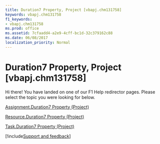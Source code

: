 ```yaml
---
title: Duration7 Property, Project [vbapj.chm131758]
keywords: vbapj.chm131758
f1_keywords:
- vbapj.chm131758
ms.prod: office
ms.assetid: 7cfaadd4-a2e9-4cff-bc1d-32c379162c88
ms.date: 06/08/2017
localization_priority: Normal
---
```



# Duration7 Property, Project [vbapj.chm131758]

Hi there! You have landed on one of our F1 Help redirector pages. Please select the topic you were looking for below.

[Assignment.Duration7 Property (Project)](https://msdn.microsoft.com/library/7fc5c07a-a832-444a-3865-402401e10a94%28Office.15%29.aspx)

[Resource.Duration7 Property (Project)](https://msdn.microsoft.com/library/2f7dfe86-c595-927d-308b-8c8dfff77113%28Office.15%29.aspx)

[Task.Duration7 Property (Project)](https://msdn.microsoft.com/library/37f29e62-6cf7-809e-f5fd-55f4709fcf93%28Office.15%29.aspx)

[!include[Support and feedback](~/includes/feedback-boilerplate.md)]